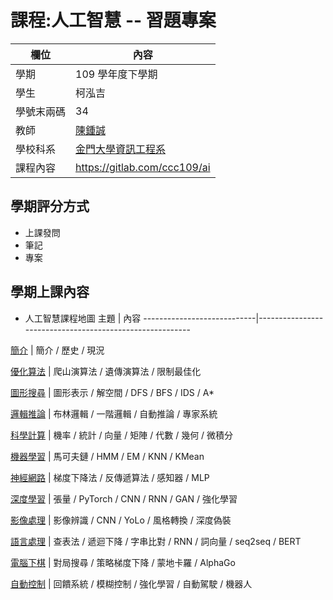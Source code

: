 # 課程:人工智慧 -- 習題專案

欄位 | 內容
-----|--------
學期 | 109 學年度下學期
學生 |  柯泓吉
學號末兩碼 | 34
教師 | [陳鍾誠](https://www.nqu.edu.tw/educsie/index.php?act=blog&code=list&ids=4)
學校科系 | [金門大學資訊工程系](https://www.nqu.edu.tw/educsie/index.php)
課程內容 | https://gitlab.com/ccc109/ai
## 學期評分方式
* 上課發問
* 筆記
* 專案
## 學期上課內容
* 人工智慧課程地圖
主題                         | 內容
----------------------------|---------------------------------------------------------

[簡介](https://programmermedia.org/root/%E9%99%B3%E9%8D%BE%E8%AA%A0/%E8%AA%B2%E7%A8%8B/%E4%BA%BA%E5%B7%A5%E6%99%BA%E6%85%A7/01-introduction/)   | 簡介 / 歷史 / 現況

[優化算法](https://programmermedia.org/root/%E9%99%B3%E9%8D%BE%E8%AA%A0/%E8%AA%B2%E7%A8%8B/%E4%BA%BA%E5%B7%A5%E6%99%BA%E6%85%A7/02-optimize/)    | 爬山演算法 / 遺傳演算法 / 限制最佳化

[圖形搜尋](https://programmermedia.org/root/%E9%99%B3%E9%8D%BE%E8%AA%A0/%E8%AA%B2%E7%A8%8B/%E4%BA%BA%E5%B7%A5%E6%99%BA%E6%85%A7/03-search/)      | 圖形表示 / 解空間 / DFS / BFS / IDS / A*

[邏輯推論](https://programmermedia.org/root/%E9%99%B3%E9%8D%BE%E8%AA%A0/%E8%AA%B2%E7%A8%8B/%E4%BA%BA%E5%B7%A5%E6%99%BA%E6%85%A7/04-logic/)       | 布林邏輯 / 一階邏輯 / 自動推論 / 專家系統

[科學計算](https://programmermedia.org/root/%E9%99%B3%E9%8D%BE%E8%AA%A0/%E8%AA%B2%E7%A8%8B/%E4%BA%BA%E5%B7%A5%E6%99%BA%E6%85%A7/05-math/)       | 機率 / 統計 / 向量 / 矩陣 / 代數 / 幾何 / 微積分

[機器學習](https://programmermedia.org/root/%E9%99%B3%E9%8D%BE%E8%AA%A0/%E8%AA%B2%E7%A8%8B/%E4%BA%BA%E5%B7%A5%E6%99%BA%E6%85%A7/06-learn/   )      | 馬可夫鏈 / HMM / EM / KNN / KMean

[神經網路](https://programmermedia.org/root/%E9%99%B3%E9%8D%BE%E8%AA%A0/%E8%AA%B2%E7%A8%8B/%E4%BA%BA%E5%B7%A5%E6%99%BA%E6%85%A7/07-neural/)      | 梯度下降法 / 反傳遞算法 / 感知器 / MLP

[深度學習](https://programmermedia.org/root/%E9%99%B3%E9%8D%BE%E8%AA%A0/%E8%AA%B2%E7%A8%8B/%E4%BA%BA%E5%B7%A5%E6%99%BA%E6%85%A7/08-deep/)        | 張量 / PyTorch / CNN / RNN / GAN / 強化學習

[影像處理](https://programmermedia.org/root/%E9%99%B3%E9%8D%BE%E8%AA%A0/%E8%AA%B2%E7%A8%8B/%E4%BA%BA%E5%B7%A5%E6%99%BA%E6%85%A7/09-image/)       | 影像辨識 / CNN / YoLo / 風格轉換 / 深度偽裝

[語言處理](https://programmermedia.org/root/%E9%99%B3%E9%8D%BE%E8%AA%A0/%E8%AA%B2%E7%A8%8B/%E4%BA%BA%E5%B7%A5%E6%99%BA%E6%85%A7/10-lang/)        | 查表法 / 遞迴下降 / 字串比對 / RNN / 詞向量 / seq2seq / BERT

[電腦下棋](https://programmermedia.org/root/%E9%99%B3%E9%8D%BE%E8%AA%A0/%E8%AA%B2%E7%A8%8B/%E4%BA%BA%E5%B7%A5%E6%99%BA%E6%85%A7/11-chess/)       | 對局搜尋 / 策略梯度下降 / 蒙地卡羅 / AlphaGo

[自動控制](https://programmermedia.org/root/%E9%99%B3%E9%8D%BE%E8%AA%A0/%E8%AA%B2%E7%A8%8B/%E4%BA%BA%E5%B7%A5%E6%99%BA%E6%85%A7/12-control/)     | 回饋系統 / 模糊控制 / 強化學習 / 自動駕駛 / 機器人
